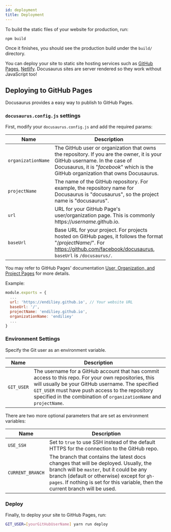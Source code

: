 ```yaml
---
id: deployment
title: Deployment
---
```


To build the static files of your website for production, run:

```bash
npm build
```

Once it finishes, you should see the production build under the `build/` directory.

You can deploy your site to static site hosting services such as [GitHub Pages](https://pages.github.com/), [Netlify](https://www.netlify.com/). Docusaurus sites are server rendered so they work without JavaScript too!

## Deploying to GitHub Pages

Docusaurus provides a easy way to publish to GitHub Pages.

### `docusaurus.config.js` settings

First, modify your `docusaurus.config.js` and add the required params:

| Name | Description |
| --- | --- |
| `organizationName` | The GitHub user or organization that owns the repository. If you are the owner, it is your GitHub username. In the case of Docusaurus, it is "_facebook_" which is the GitHub organization that owns Docusaurus. |
| `projectName` | The name of the GitHub repository. For example, the repository name for Docusaurus is "docusaurus", so the project name is "docusaurus". |
| `url` | URL for your GitHub Page's user/organization page. This is commonly https://_username_.github.io. |
| `baseUrl` | Base URL for your project. For projects hosted on GitHub pages, it follows the format "/_projectName_/". For https://github.com/facebook/docusaurus, `baseUrl` is `/docusaurus/`. |

You may refer to GitHub Pages' documentation [User, Organization, and Project Pages](https://help.github.com/en/articles/user-organization-and-project-pages) for more details.

Example:

```javascript
module.exports = {
  ...
  url: 'https://endiliey.github.io', // Your website URL
  baseUrl: '/',
  projectName: 'endiliey.github.io',
  organizationName: 'endiliey'
  ...
}
```

### Environment Settings

Specify the Git user as an environment variable.

| Name | Description |
| --- | --- |
| `GIT_USER` | The username for a GitHub account that has commit access to this repo. For your own repositories, this will usually be your GitHub username. The specified `GIT_USER` must have push access to the repository specified in the combination of `organizationName` and `projectName`. |

There are two more optional parameters that are set as environment variables:

| Name | Description |
| --- | --- |
| `USE_SSH` | Set to `true` to use SSH instead of the default HTTPS for the connection to the GitHub repo. |
| `CURRENT_BRANCH` | The branch that contains the latest docs changes that will be deployed. Usually, the branch will be `master`, but it could be any branch (default or otherwise) except for `gh-pages`. If nothing is set for this variable, then the current branch will be used. |

### Deploy

Finally, to deploy your site to GitHub Pages, run:

```bash
GIT_USER=[yourGitHubUserName] yarn run deploy
```

<!--
TODO: Talk about deployment steps and different hosting options.

References:
- https://www.gatsbyjs.org/docs/deploying-and-hosting/

-->
